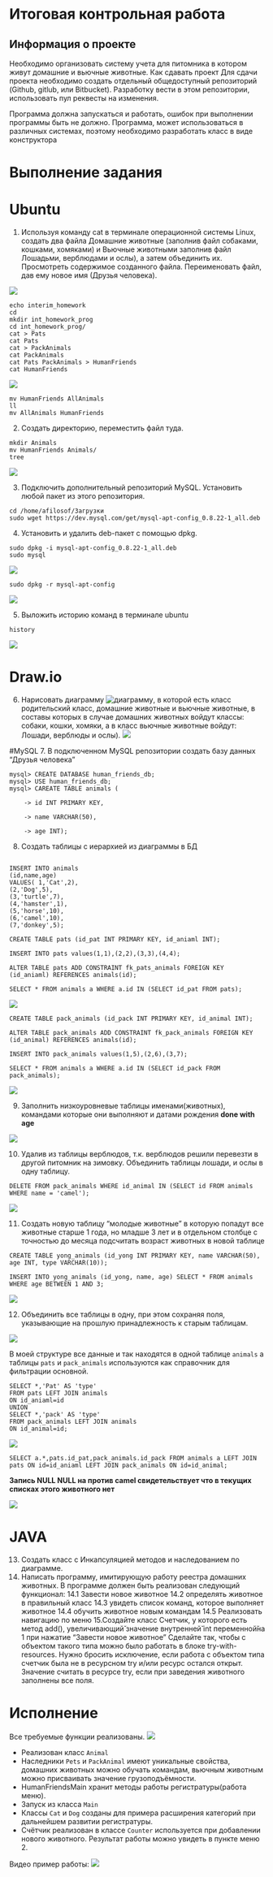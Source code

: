 # Итоговая контрольная работа

## Информация о проекте

Необходимо организовать систему учета для питомника в котором живут
домашние и вьючные животные.
Как сдавать проект
Для сдачи проекта необходимо создать отдельный общедоступный
репозиторий (Github, gitlub, или Bitbucket). Разработку вести в этом
репозитории, использовать пул реквесты на изменения. 

Программа должна
запускаться и работать, ошибок при выполнении программы быть не должно.
Программа, может использоваться в различных системах, поэтому необходимо
разработать класс в виде конструктора

# Выполнение задания

# Ubuntu
1. Используя команду cat в терминале операционной системы Linux, создать
два файла Домашние животные (заполнив файл собаками, кошками,
хомяками) и Вьючные животными заполнив файл Лошадьми, верблюдами и
ослы), а затем объединить их. Просмотреть содержимое созданного файла.
Переименовать файл, дав ему новое имя (Друзья человека).

![](/pic/1.png)


```
echo interim_homework
cd
mkdir int_homework_prog
cd int_homework_prog/
cat > Pats
cat Pats
cat > PackAnimals
cat PackAnimals 
cat Pats PackAnimals > HumanFriends
cat HumanFriends 
```
![](/pic/2.png)

```
mv HumanFriends AllAnimals
ll
mv AllAnimals HumanFriends
```

2. Создать директорию, переместить файл туда.
```
mkdir Animals
mv HumanFriends Animals/
tree
```

![](/pic/3.png)

3. Подключить дополнительный репозиторий MySQL. Установить любой пакет
из этого репозитория.
```
cd /home/afilosof/Загрузки
sudo wget https://dev.mysql.com/get/mysql-apt-config_0.8.22-1_all.deb
```


4. Установить и удалить deb-пакет с помощью dpkg.

```
sudo dpkg -i mysql-apt-config_0.8.22-1_all.deb
sudo mysql 

```

![](/pic/4.png)

```
sudo dpkg -r mysql-apt-config
```
![](pic/6.png)


5. Выложить историю команд в терминале ubuntu
```
history
```
![](/pic/5.png)


# Draw.io
6. Нарисовать диаграмму ![диаграмму](./Animal_diagram.drawio), в которой есть класс родительский класс, домашние
животные и вьючные животные, в составы которых в случае домашних
животных войдут классы: собаки, кошки, хомяки, а в класс вьючные животные
войдут: Лошади, верблюды и ослы).
![](pic/7.png)

#MySQL
7. В подключенном MySQL репозитории создать базу данных “Друзья
человека”
```
mysql> CREATE DATABASE human_friends_db;
mysql> USE human_friends_db;
mysql> CAREATE TABLE animals (

    -> id INT PRIMARY KEY,

    -> name VARCHAR(50),

    -> age INT);
```

8. Создать таблицы с иерархией из диаграммы в БД

```

INSERT INTO animals 
(id,name,age) 
VALUES( 1,'Cat',2), 
(2,'Dog',5), 
(3,'turtle',7),
(4,'hamster',1),
(5,'horse',10), 
(6,'camel',10),
(7,'donkey',5);
```

```
CREATE TABLE pats (id_pat INT PRIMARY KEY, id_aniaml INT);

INSERT INTO pats values(1,1),(2,2),(3,3),(4,4);

ALTER TABLE pats ADD CONSTRAINT fk_pats_animals FOREIGN KEY (id_aniaml) REFERENCES animals(id);

SELECT * FROM animals a WHERE a.id IN (SELECT id_pat FROM pats);
```

![](pic/9.png)

```
CREATE TABLE pack_animals (id_pack INT PRIMARY KEY, id_animal INT);

ALTER TABLE pack_animals ADD CONSTRAINT fk_pack_animals FOREIGN KEY (id_animal) REFERENCES animals(id);

INSERT INTO pack_animals values(1,5),(2,6),(3,7);

SELECT * FROM animals a WHERE a.id IN (SELECT id_pack FROM pack_animals);

```

![](pic/10.png)

9. Заполнить низкоуровневые таблицы именами(животных), командами
которые они выполняют и датами рождения
**done with age**

![](pic/8.png)

10. Удалив из таблицы верблюдов, т.к. верблюдов решили перевезти в другой
питомник на зимовку. Объединить таблицы лошади, и ослы в одну таблицу.
```
DELETE FROM pack_animals WHERE id_animal IN (SELECT id FROM animals WHERE name = 'camel');
```
![](pic/11.png)

11. Создать новую таблицу “молодые животные” в которую попадут все
животные старше 1 года, но младше 3 лет и в отдельном столбце с точностью
до месяца подсчитать возраст животных в новой таблице

```
CREATE TABLE yong_animals (id_yong INT PRIMARY KEY, name VARCHAR(50), age INT, type VARCHAR(10));

INSERT INTO yong_animals (id_yong, name, age) SELECT * FROM animals WHERE age BETWEEN 1 AND 3;
```
![](pic/12.png)

12. Объединить все таблицы в одну, при этом сохраняя поля, указывающие на
прошлую принадлежность к старым таблицам.

![](pic/13.png)

В моей структуре все данные и так находятся в одной таблице `animals` а таблицы `pats` и `pack_animals` используются как справочник для фильтрации основной.

```
SELECT *,'Pat' AS 'type' 
FROM pats LEFT JOIN animals 
ON id_aniaml=id 
UNION 
SELECT *,'pack' AS 'type' 
FROM pack_animals LEFT JOIN animals 
ON id_animal=id;
```
![](pic/14.png)


```
SELECT a.*,pats.id_pat,pack_animals.id_pack FROM animals a LEFT JOIN pats ON id=id_aniaml LEFT JOIN pack_animals ON id=id_animal;
```
**Запись NULL NULL на против camel свидетельствует что в текущих списках этого животного нет**

![](pic/15.png)

# JAVA
13. Создать класс с Инкапсуляцией методов и наследованием по диаграмме.
14. Написать программу, имитирующую работу реестра домашних животных.
В программе должен быть реализован следующий функционал:
14.1 Завести новое животное
14.2 определять животное в правильный класс
14.3 увидеть список команд, которое выполняет животное
14.4 обучить животное новым командам
14.5 Реализовать навигацию по меню
15.Создайте класс Счетчик, у которого есть метод add(), увеличивающий̆
значение внутренней̆  int переменной̆на 1 при нажатие “Завести новое
животное” Сделайте так, чтобы с объектом такого типа можно было работать в
блоке try-with-resources. Нужно бросить исключение, если работа с объектом
типа счетчик была не в ресурсном try и/или ресурс остался открыт. Значение
считать в ресурсе try, если при заведения животного заполнены все поля.

# Исполнение 

Все требуемые функции реализованы.
![](/pic/j1.png)

* Реализован класс `Animal`
* Наследники `Pets` и `PackAnimal` имеют уникальные свойства, домашних животных можно обучать командам, вьючным животным можно присваивать значение грузоподъёмности.
* HumanFriendsMain хранит методы работы регистратуры(работа меню).
* Запуск из класса `Main`
* Классы `Cat` и `Dog` созданы для примера расширения категорий при дальнейшем развитии регистратуры.
* Счётчик реализован в классе `Counter` используется при добавлении нового животного. Результат работы можно увидеть в пункте меню 2.
 
Видео пример работы:
![](/pic/java.gif)